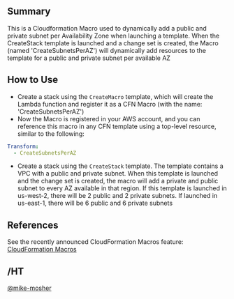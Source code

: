 ## Summary

This is a Cloudformation Macro used to dynamically add a public and private subnet per Availability Zone when launching a template.  When the CreateStack template is launched and a change set is created, the Macro (named 'CreateSubnetsPerAZ') will dynamically add resources to the template for a public and private subnet per available AZ

## How to Use 

- Create a stack using the `CreateMacro` template, which will create the Lambda function and register it as a CFN Macro (with the name: 'CreateSubnetsPerAZ')
- Now the Macro is registered in your AWS account, and you can reference this macro in any CFN template using a top-level resource, similar to the following:

```yaml
Transform:
  - CreateSubnetsPerAZ
```

- Create a stack using the `CreateStack` template.  The template contains a VPC with a public and private subnet.  When this template is launched and the change set is created, the macro will add a private and public subnet to every AZ available in that region.  If this template is launched in us-west-2, there will be 2 public and 2 private subnets.  If launched in us-east-1, there will be 6 public and 6 private subnets

## References 

See the recently announced CloudFormation Macros feature: [CloudFormation Macros](https://aws.amazon.com/blogs/aws/cloudformation-macros)

## /HT 

[@mike-mosher](https://github.com/mike-mosher)


